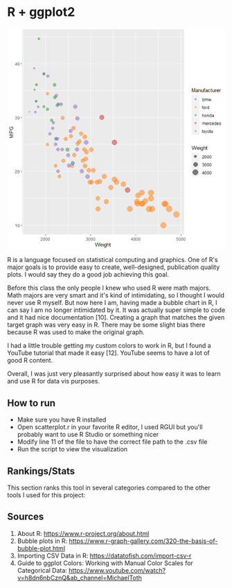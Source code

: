 # R + ggplot2
![Graph created in R](../img/R.PNG)

R is a language focused on statistical computing and graphics. One of R's major goals is to provide easy to create, well-designed, publication quality plots. I would say they do a good job achieving this goal.

Before this class the only people I knew who used R were math majors. Math majors are very smart and it's kind of intimidating, so I thought I would never use R myself. But now here I am, having made a bubble chart in R, I can say I am no longer intimidated by it. It was actually super simple to code and it had nice documentation [10]. Creating a graph that matches the given target graph was very easy in R. There may be some slight bias there because R was used to make the original graph.

I had a little trouble getting my custom colors to work in R, but I found a YouTube tutorial that made it easy [12]. YouTube seems to have a lot of good R content.

Overall, I was just very pleasantly surprised about how easy it was to learn and use R for data vis purposes.

## How to run
- Make sure you have R installed
- Open scatterplot.r in your favorite R editor, I used RGUI but you'll probably want to use R Studio or something nicer
- Modify line 11 of the file to have the correct file path to the .csv file
- Run the script to view the visualization

## Rankings/Stats
This section ranks this tool in several categories compared to the other tools I used for this project:

## Sources
1. About R: https://www.r-project.org/about.html
2. Bubble plots in R: https://www.r-graph-gallery.com/320-the-basis-of-bubble-plot.html
3. Importing CSV Data in R: https://datatofish.com/import-csv-r
4. Guide to ggplot Colors: Working with Manual Color Scales for Categorical Data:
 https://www.youtube.com/watch?v=h8dn6nbCznQ&ab_channel=MichaelToth